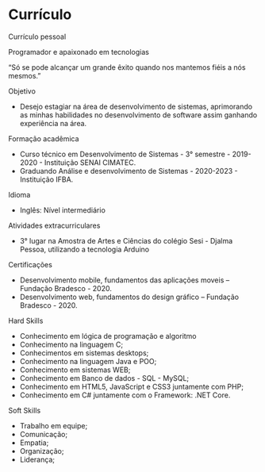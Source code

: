 # Currículo
 Currículo pessoal

 Programador e apaixonado em tecnologias
 
“Só se pode alcançar um grande êxito quando nos mantemos fiéis a nós mesmos.”


Objetivo
- Desejo estagiar na área de desenvolvimento de sistemas, aprimorando as minhas habilidades no desenvolvimento de software assim ganhando experiência na área.

Formação acadêmica
- Curso técnico em Desenvolvimento de Sistemas - 3° semestre - 2019-2020 - Instituição SENAI CIMATEC.
- Graduando Análise e desenvolvimento de Sistemas - 2020-2023 - Instituição IFBA.

Idioma
- Inglês: Nível intermediário

Atividades extracurriculares
- 3° lugar na Amostra de Artes e Ciências do colégio Sesi - Djalma Pessoa, utilizando a tecnologia Arduino

Certificações
- Desenvolvimento mobile, fundamentos das aplicações moveis – Fundação Bradesco - 2020.
- Desenvolvimento web, fundamentos do design gráfico – Fundação Bradesco - 2020.

Hard Skills
* Conhecimento em lógica de programação e algoritmo
* Conhecimento na linguagem C; 
* Conhecimentos em sistemas desktops;
* Conhecimento na linguagem Java e POO;
* Conhecimento em sistemas WEB;
* Conhecimento em Banco de dados - SQL - MySQL;
* Conhecimento em HTML5, JavaScript e CSS3 juntamente com PHP;
* Conhecimento em C# juntamente com o Framework: .NET Core.

Soft Skills
* Trabalho em equipe;
* Comunicação;
* Empatia;
* Organização;
* Liderança;

